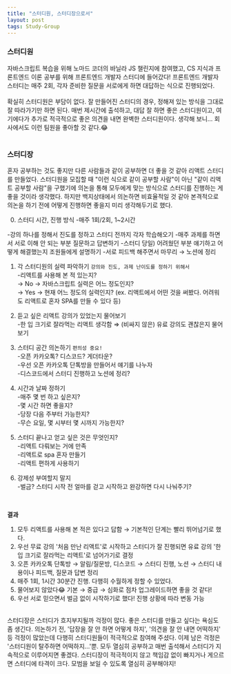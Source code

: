 ```yaml
---
title: "스터디원, 스터디장으로서"
layout: post
tags: Study-Group
---
```


### 스터디원
자바스크립트 복습을 위해 노마드 코더의 바닐라 JS 챌린지에 참여했고,
CS 지식과 프론트엔드 이론 공부를 위해 프론트엔드 개발자 스터디에 들어갔다!
프론트엔드 개발자 스터디는 매주 2회, 각자 준비한 질문을 서로에게 하면 대답하는 식으로 진행되었다.
<br>
<br>
확실히 스터디원은 부담이 없다. 잘 만들어진 스터디의 경우, 정해져 있는 방식을 그대로 잘 따라가기만 하면 된다.
매번 제시간에 출석하고, 대답 잘 하면 좋은 스터디원이고, 여기에다가 추가로 적극적으로 좋은 의견을 내면 완벽한 스터디원이다.
생각해 보니... 회사에서도 이런 팀원을 좋아할 것 같다.😂 
<br>
<br>










### 스터디장
혼자 공부하는 것도 좋지만 다른 사람들과 같이 공부하면 더 좋을 것 같아 리액트 스터디를 만들었다.
스터디원을 모집할 때 "이런 식으로 같이 공부할 사람"이 아닌 "같이 리액트 공부할 사람"을 구했기에
의논을 통해 모두에게 맞는 방식으로 스터디를 진행하는 게 좋을 것이라 생각했다.
하지만 백지상태에서 의논하면 비효율적일 것 같아 본격적으로 의논을 하기 전에 어떻게 진행하면 좋을지 미리 생각해두기로 했다.

  0. 스터디 시간, 진행 방식
  -매주 1회/2회, 1~2시간

  -강의 하나를 정해서 진도를 정하고 스터디 전까지 각자 학습해오기
  -매주 과제를 하면서 서로 이해 안 되는 부분 질문하고 답변하기
  -스터디 당일) 어려웠던 부분 얘기하고 어떻게 해결했는지 조원들에게 설명하기
  -서로 피드백 해주면서 마무리 → 노션에 정리

  1. 각 스터디원의 실력 파악하기 `강의와 진도, 과제 난이도를 정하기 위해서`<br>
  -리액트를 사용해 본 적 있는지?<br>
  → No → 자바스크립트 실력은 어느 정도인지?<br>
  → Yes → 현재 어느 정도의 실력인지? (ex. 리액트에서 어떤 것을 써봤다. 어려워도 리액트로 혼자 SPA를 만들 수 있다 등) <br>

  2. 듣고 싶은 리액트 강의가 있었는지 물어보기<br>
   -한 입 크기로 잘라먹는 리액트 생각함 ⇒ (비싸지 않은) 유료 강의도 괜찮은지 물어보기
  
  3. 스터디 공간 의논하기 `편의성 중요!`<br>
    -오픈 카카오톡? 디스코드? 게더타운?<br>
    -우선 오픈 카카오톡 단톡방을 만들어서 얘기를 나누자<br>
    -디스코드에서 스터디 진행하고 노션에 정리?<br>

  4. 시간과 날짜 정하기<br>
  -매주 몇 번 하고 싶은지?<br>
  -몇 시간 하면 좋을지?<br>
  -당장 다음 주부터 가능한지?<br>
  -무슨 요일, 몇 시부터 몇 시까지 가능한지?<br>

  5. 스터디 끝나고 얻고 싶은 것은 무엇인지?<br>
  -리액트 다뤄보는 거에 만족<br>
  -리액트로 spa 혼자 만들기<br>
  -리액트 편하게 사용하기<br>

  6. 강제성 부여할지 말지<br>
  -벌금? 스터디 시작 전 얼마를 걷고 시작하고 완강하면 다시 나눠주기?<br>
  
  
  <br>
  
  **결과** <br>
  
  1. 모두 리액트를 사용해 본 적은 있다고 답함 → 기본적인 단계는 빨리 뛰어넘기로 했다.
  2. 우선 무료 강의 '처음 만난 리액트'로 시작하고 스터디가 잘 진행되면 유료 강의 '한 입 크기로 잘라먹는 리액트'로 넘어가기로 결정
  3. 오픈 카카오톡 단톡방 → 알림/질문방, 디스코드 → 스터디 진행, 노션 → 스터디 내용이나 피드백, 질문과 답변 정리
  4. 매주 1회, 1시간 30분간 진행. 다행히 수월하게 정할 수 있었다.
  5. 물어보지 않았다😂 기본 → 중급 → 심화로 점차 업그레이드하면 좋을 것 같다! 
  6. 우선 서로 믿으면서 벌금 없이 시작하기로 했다! 진행 상황에 따라 변동 가능


<br>
스터디장은 스터디가 흐지부지될까 걱정이 많다. 좋은 스터디를 만들고 싶다는 욕심도 좀 생긴다.
의논하기 전, '답장을 잘 안 하면 어떻게 하지', '의견을 잘 안 내면 어떡하지' 등 걱정이 많았는데 다행히 스터디원들이 적극적으로 참여해 주셨다.
이제 남은 걱정은 '스터디원이 탈주하면 어떡하지...'뿐. 모두 열심히 공부하고 매번 출석해서 스터디가 지속적으로 이루어지면 좋겠다.
스터디장이 적극적이지 않고 책임감 없이 빠지거나 게으르면 스터디에 타격이 크다. 모범을 보일 수 있도록 열심히 공부해야지!
<br>
<br>
